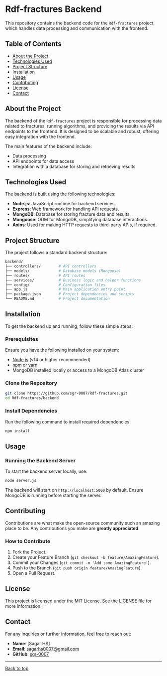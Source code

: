 
# Rdf-fractures Backend

This repository contains the backend code for the `Rdf-fractures` project, which handles data processing and communication with the frontend.

## Table of Contents

- [About the Project](#about-the-project)
- [Technologies Used](#technologies-used)
- [Project Structure](#project-structure)
- [Installation](#installation)
- [Usage](#usage)
- [Contributing](#contributing)
- [License](#license)
- [Contact](#contact)

## About the Project

The backend of the `Rdf-fractures` project is responsible for processing data related to fractures, running algorithms, and providing the results via API endpoints to the frontend. It is designed to be scalable and robust, offering easy integration with the frontend.

The main features of the backend include:
- Data processing
- API endpoints for data access
- Integration with a database for storing and retrieving results

## Technologies Used

The backend is built using the following technologies:

- **Node.js**: JavaScript runtime for backend services.
- **Express**: Web framework for handling API requests.
- **MongoDB**: Database for storing fracture data and results.
- **Mongoose**: ODM for MongoDB, simplifying database interactions.
- **Axios**: Used for making HTTP requests to third-party APIs, if required.

## Project Structure

The project follows a standard backend structure:

```bash
backend/
├── controllers/        # API controllers
├── models/             # Database models (Mongoose)
├── routes/             # API routes
├── services/           # Business logic and helper functions
├── config/             # Configuration files
├── app.js              # Main application entry point
├── package.json        # Project dependencies and scripts
└── README.md           # Project documentation
```

## Installation

To get the backend up and running, follow these simple steps:

### Prerequisites

Ensure you have the following installed on your system:

- [Node.js](https://nodejs.org/en/download/) (v14 or higher recommended)
- [npm](https://www.npmjs.com/) or [yarn](https://yarnpkg.com/)
- MongoDB installed locally or access to a MongoDB Atlas cluster

### Clone the Repository

```bash
git clone https://github.com/sgr-0007/Rdf-fractures.git
cd Rdf-fractures/backend
```

### Install Dependencies

Run the following command to install required dependencies:

```bash
npm install
```
## Usage

### Running the Backend Server

To start the backend server locally, use:

```bash
node server.js
```

The backend will start on `http://localhost:5000` by default. Ensure MongoDB is running before starting the server.

## Contributing

Contributions are what make the open-source community such an amazing place to be. Any contributions you make are **greatly appreciated**.

### How to Contribute

1. Fork the Project.
2. Create your Feature Branch (`git checkout -b feature/AmazingFeature`).
3. Commit your Changes (`git commit -m 'Add some AmazingFeature'`).
4. Push to the Branch (`git push origin feature/AmazingFeature`).
5. Open a Pull Request.

## License

This project is licensed under the MIT License. See the [LICENSE](./LICENSE) file for more information.

## Contact

For any inquiries or further information, feel free to reach out:

- **Name**: [Sagar HS]
- **Email**: sagarhs0007@gmail.com
- **GitHub**: [sgr-0007](https://github.com/sgr-0007)

---

[Back to top](#rdf-fractures-backend)
